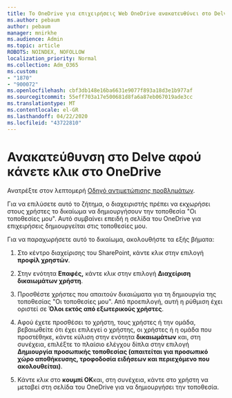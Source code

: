 ```yaml
---
title: Το OneDrive για επιχειρήσεις Web OneDrive ανακατευθύνει στο Delve
ms.author: pebaum
author: pebaum
manager: mnirkhe
ms.audience: Admin
ms.topic: article
ROBOTS: NOINDEX, NOFOLLOW
localization_priority: Normal
ms.collection: Adm_O365
ms.custom:
- "1870"
- "900072"
ms.openlocfilehash: cbf3db148e16ba6631e9077f893a18d3e1b977af
ms.sourcegitcommit: 55eff703a17e500681d8fa6a87eb067019ade3cc
ms.translationtype: MT
ms.contentlocale: el-GR
ms.lasthandoff: 04/22/2020
ms.locfileid: "43722810"
---
```

# <a name="redirected-to-delve-after-you-click-onedrive"></a>Ανακατεύθυνση στο Delve αφού κάνετε κλικ στο OneDrive

Ανατρέξτε στον λεπτομερή [Οδηγό αντιμετώπισης προβλημάτων](https://docs.microsoft.com/sharepoint/support/sites/troubleshooting-guide-for-sites-stopped-at-provisioning).

Για να επιλύσετε αυτό το ζήτημα, ο διαχειριστής πρέπει να εκχωρήσει στους χρήστες το δικαίωμα να δημιουργήσουν την τοποθεσία "Οι τοποθεσίες μου". Αυτό συμβαίνει επειδή η σελίδα του OneDrive για επιχειρήσεις δημιουργείται στις τοποθεσίες μου.

Για να παραχωρήσετε αυτό το δικαίωμα, ακολουθήστε τα εξής βήματα:

1. Στο κέντρο διαχείρισης του SharePoint, κάντε κλικ στην επιλογή **προφίλ χρηστών**.

2. Στην ενότητα **Επαφές,** κάντε κλικ στην επιλογή **Διαχείριση δικαιωμάτων χρήστη**.

3. Προσθέστε χρήστες που απαιτούν δικαιώματα για τη δημιουργία της τοποθεσίας "Οι τοποθεσίες μου". Από προεπιλογή, αυτή η ρύθμιση έχει οριστεί σε **Όλοι εκτός από εξωτερικούς χρήστες**.

4. Αφού έχετε προσθέσει το χρήστη, τους χρήστες ή την ομάδα, βεβαιωθείτε ότι έχει επιλεγεί ο χρήστης, οι χρήστες ή η ομάδα που προστέθηκε, κάντε κύλιση στην ενότητα **δικαιωμάτων** και, στη συνέχεια, επιλέξτε το πλαίσιο ελέγχου δίπλα στην επιλογή **Δημιουργία προσωπικής τοποθεσίας (απαιτείται για προσωπικό χώρο αποθήκευσης, τροφοδοσία ειδήσεων και περιεχόμενο που ακολουθείται)**.

5. Κάντε κλικ στο **κουμπί OK**και, στη συνέχεια, κάντε στο χρήστη να μεταβεί στη σελίδα του OneDrive για να δημιουργήσει την τοποθεσία.
